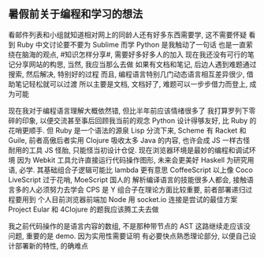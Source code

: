 
暑假前关于编程和学习的想法
------

看邮件列表和小组就知道相对网上的同龄人还有好多东西需要学, 这不需要怀疑
看到 Ruby 中文讨论要不要为 Sublime 而学 Python 是我触动了一句话
也是一直萦绕在脑海的观点, #知识怎样分享#, 需要好多好多人的加入
现在我还没有可行的笔记分享网站的构思, 当然, 我应当那么去做
如果有文档和笔记, 后边人遇到难题通过搜索, 然后解决, 特别好的过程
而且, 编程语言特别几门动态语言相互差异很少, 借助笔记轻松就可以过渡
所以主要是文档, 文档好了, 难题可以一步步借力而登上, 成为可能

现在我对于编程语言理解大概依然错, 但比半年前应该情绪很多了
我打算罗列下零碎的印象, 以便交流甚至事后回顾我当前的观念
Python 设计得够友好, 比 Ruby 的花哨更顺手. 但 Ruby 是一个语法的源泉
Lisp 分流下来, Scheme 有 Racket 和 Guile, 前者高傲后者实用
Clojure 吸收太多 Java 的内容, 也许会成 JS 一样古怪耐用的工具
JS 怪胎, 只能怪当初设计仓促. 现在浏览器环境是最妙的编程和调试环境
因为 Webkit 工具允许直接运行代码操作图形, 未来会更美好
Haskell 为研究用语, 必学. 其基础组合子逻辑可能比 lambda 更有意思
CoffeeScript 以上像 Coco LiveScript 过于花哨, MoeScript 国人的
解析编译语言的技能很多人都会, 接触语言多的人必须努力去学会
CPS 是 Y 组合子在理论方面比较重要, 前者部署递归过程要用到
个人目前浏览器前端加 Node 用 socket.io 连接是尝试的最佳方案
Project Eular 和 4Clojure 的题我应该腾工夫去做

我之前代码操作的是语言内容的数组, 不是那种带节点的 AST
这路继续走应该没问题, 重要的是 demo. 因为实用性需要证明
有必要快点熟悉理论部分, 以便自己设计部署新的特性, 的确难点
